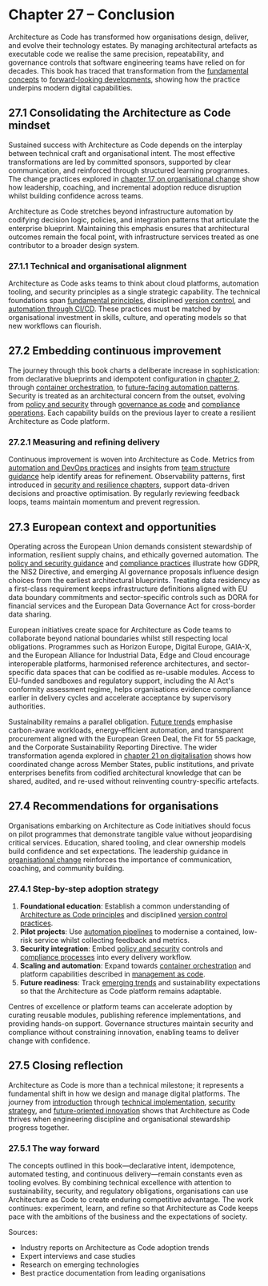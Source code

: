 # Chapter 27 – Conclusion

Architecture as Code has transformed how organisations design, deliver, and evolve their technology estates. By managing
architectural artefacts as executable code we realise the same precision, repeatability, and governance controls that software
engineering teams have relied on for decades. This book has traced that transformation from the
[fundamental concepts](01_introduction.md) to [forward-looking developments](25_future_trends.md), showing how the
practice underpins modern digital capabilities.

## 27.1 Consolidating the Architecture as Code mindset

Sustained success with Architecture as Code depends on the interplay between technical craft and organisational intent. The
most effective transformations are led by committed sponsors, supported by clear communication, and reinforced through
structured learning programmes. The change practices explored in [chapter 17 on organisational change](17_organizational_change.md)
show how leadership, coaching, and incremental adoption reduce disruption whilst building confidence across teams.

Architecture as Code stretches beyond infrastructure automation by codifying decision logic, policies, and integration
patterns that articulate the enterprise blueprint. Maintaining this emphasis ensures that architectural outcomes remain the
focal point, with infrastructure services treated as one contributor to a broader design system.

### 27.1.1 Technical and organisational alignment

Architecture as Code asks teams to think about cloud platforms, automation tooling, and security principles as a single
strategic capability. The technical foundations span [fundamental principles](02_fundamental_principles.md), disciplined
[version control](03_version_control.md), and [automation through CI/CD](05_automation_devops_cicd.md). These practices must be
matched by organisational investment in skills, culture, and operating models so that new workflows can flourish.

## 27.2 Embedding continuous improvement

The journey through this book charts a deliberate increase in sophistication: from declarative blueprints and idempotent
configuration in [chapter 2](02_fundamental_principles.md), through [container orchestration](07_containerization.md), to
[future-facing automation patterns](25_future_trends.md). Security is treated as an architectural concern from the
outset, evolving from [policy and security](10_policy_and_security.md) through [governance as code](11_governance_as_code.md)
and [compliance operations](12_compliance.md). Each capability builds on the previous layer to create a resilient Architecture
as Code platform.

### 27.2.1 Measuring and refining delivery

Continuous improvement is woven into Architecture as Code. Metrics from [automation and DevOps practices](05_automation_devops_cicd.md)
and insights from [team structure guidance](18_team_structure.md) help identify areas for refinement. Observability patterns,
first introduced in [security and resilience chapters](09a_security_fundamentals.md), support data-driven decisions and proactive
optimisation. By regularly reviewing feedback loops, teams maintain momentum and prevent regression.

## 27.3 European context and opportunities

Operating across the European Union demands consistent stewardship of information, resilient supply chains, and ethically governed
automation. The [policy and security guidance](10_policy_and_security.md) and [compliance practices](12_compliance.md) illustrate
how GDPR, the NIS2 Directive, and emerging AI governance proposals influence design choices from the earliest architectural
blueprints. Treating data residency as a first-class requirement keeps infrastructure definitions aligned with EU data boundary
commitments and sector-specific controls such as DORA for financial services and the European Data Governance Act for cross-border
data sharing.

European initiatives create space for Architecture as Code teams to collaborate beyond national boundaries whilst still respecting
local obligations. Programmes such as Horizon Europe, Digital Europe, GAIA-X, and the European Alliance for Industrial Data, Edge
and Cloud encourage interoperable platforms, harmonised reference architectures, and sector-specific data spaces that can be
codified as re-usable modules. Access to EU-funded sandboxes and regulatory support, including the AI Act's conformity assessment
regime, helps organisations evidence compliance earlier in delivery cycles and accelerate acceptance by supervisory authorities.

Sustainability remains a parallel obligation. [Future trends](25_future_trends.md) emphasise carbon-aware workloads,
energy-efficient automation, and transparent procurement aligned with the European Green Deal, the Fit for 55 package, and the
Corporate Sustainability Reporting Directive. The wider transformation agenda explored in [chapter 21 on digitalisation](21_digitalization.md)
shows how coordinated change across Member States, public institutions, and private enterprises benefits from codified architectural
knowledge that can be shared, audited, and re-used without reinventing country-specific artefacts.

## 27.4 Recommendations for organisations

Organisations embarking on Architecture as Code initiatives should focus on pilot programmes that demonstrate tangible value
without jeopardising critical services. Education, shared tooling, and clear ownership models build confidence and set
expectations. The leadership guidance in [organisational change](17_organizational_change.md) reinforces the importance of
communication, coaching, and community building.

### 27.4.1 Step-by-step adoption strategy

1. **Foundational education**: Establish a common understanding of [Architecture as Code principles](02_fundamental_principles.md)
   and disciplined [version control practices](03_version_control.md).
2. **Pilot projects**: Use [automation pipelines](05_automation_devops_cicd.md) to modernise a contained, low-risk service whilst
   collecting feedback and metrics.
3. **Security integration**: Embed [policy and security](10_policy_and_security.md) controls and [compliance processes](12_compliance.md)
   into every delivery workflow.
4. **Scaling and automation**: Expand towards [container orchestration](07_containerization.md) and platform capabilities described in
   [management as code](19_management_as_code.md).
5. **Future readiness**: Track [emerging trends](25_future_trends.md) and sustainability expectations so that the
   Architecture as Code platform remains adaptable.

Centres of excellence or platform teams can accelerate adoption by curating reusable modules, publishing reference
implementations, and providing hands-on support. Governance structures maintain security and compliance without constraining
innovation, enabling teams to deliver change with confidence.

## 27.5 Closing reflection

Architecture as Code is more than a technical milestone; it represents a fundamental shift in how we design and manage digital
platforms. The journey from [introduction](01_introduction.md) through [technical implementation](14_practical_implementation.md),
[security strategy](10_policy_and_security.md), and [future-oriented innovation](25_future_trends.md) shows that
Architecture as Code thrives when engineering discipline and organisational stewardship progress together.

### 27.5.1 The way forward

The concepts outlined in this book—declarative intent, idempotence, automated testing, and continuous delivery—remain constants
even as tooling evolves. By combining technical excellence with attention to sustainability, security, and regulatory
obligations, organisations can use Architecture as Code to create enduring competitive advantage. The work continues: experiment,
learn, and refine so that Architecture as Code keeps pace with the ambitions of the business and the expectations of society.

Sources:
- Industry reports on Architecture as Code adoption trends
- Expert interviews and case studies
- Research on emerging technologies
- Best practice documentation from leading organisations
